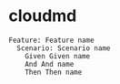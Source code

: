 # cloudmd
````cucumber
Feature: Feature name
  Scenario: Scenario name
    Given Given name
    And And name
    Then Then name
````
